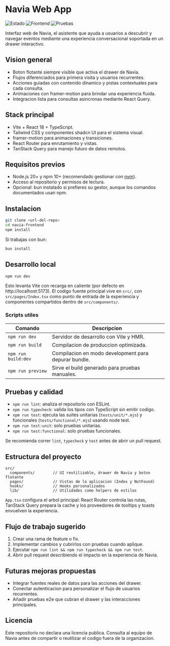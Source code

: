 # Navia Web App

![Estado](https://img.shields.io/badge/estado-en%20desarrollo-yellow?style=flat-square)
![Frontend](https://img.shields.io/badge/frontend-React%20%2B%20Vite-61dafb?style=flat-square)
![Pruebas](https://img.shields.io/badge/tests-node--test-blue?style=flat-square)

Interfaz web de Navia, el asistente que ayuda a usuarios a descubrir y navegar eventos mediante una experiencia conversacional soportada en un drawer interactivo.

## Vision general

- Boton flotante siempre visible que activa el drawer de Navia.
- Flujos diferenciados para primera visita y usuarios recurrentes.
- Acciones guiadas con contenido dinamico y pistas contextuales para cada consulta.
- Animaciones con framer-motion para brindar una experiencia fluida.
- Integracion lista para consultas asincronas mediante React Query.

## Stack principal

- Vite + React 18 + TypeScript.
- Tailwind CSS y componentes shadcn UI para el sistema visual.
- framer-motion para animaciones y transiciones.
- React Router para enrutamiento y vistas.
- TanStack Query para manejo futuro de datos remotos.

## Requisitos previos

- Node.js 20+ y npm 10+ (recomendado gestionar con [nvm](https://github.com/nvm-sh/nvm)).
- Acceso al repositorio y permisos de lectura.
- Opcional: bun instalado si prefieres su gestor, aunque los comandos documentados usan npm.

## Instalacion

```bash
git clone <url-del-repo>
cd navia-frontend
npm install
```

Si trabajas con bun:

```bash
bun install
```

## Desarrollo local

```bash
npm run dev
```

Esto levanta Vite con recarga en caliente (por defecto en http://localhost:5173). El codigo fuente principal vive en `src/`, con `src/pages/Index.tsx` como punto de entrada de la experiencia y componentes compartidos dentro de `src/components/`.

### Scripts utiles

| Comando | Descripcion |
| --- | --- |
| `npm run dev` | Servidor de desarrollo con Vite y HMR. |
| `npm run build` | Compilacion de produccion optimizada. |
| `npm run build:dev` | Compilacion en modo development para depurar bundle. |
| `npm run preview` | Sirve el build generado para pruebas manuales. |

## Pruebas y calidad

- `npm run lint`: analiza el repositorio con ESLint.
- `npm run typecheck`: valida los tipos con TypeScript sin emitir codigo.
- `npm run test`: ejecuta las suites unitarias (`tests/unit/*.mjs`) y funcionales (`tests/functional/*.mjs`) usando node test.
- `npm run test:unit`: solo pruebas unitarias.
- `npm run test:functional`: solo pruebas funcionales.

Se recomienda correr `lint`, `typecheck` y `test` antes de abrir un pull request.

## Estructura del proyecto

```
src/
  components/        // UI reutilizable, drawer de Navia y boton flotante
  pages/             // Vistas de la aplicacion (Index y NotFound)
  hooks/             // Hooks personalizados
  lib/               // Utilidades como helpers de estilos
```

`App.tsx` configura el arbol principal: React Router controla las rutas, TanStack Query prepara la cache y los proveedores de tooltips y toasts envuelven la experiencia.

## Flujo de trabajo sugerido

1. Crear una rama de feature o fix.
2. Implementar cambios y cubrirlos con pruebas cuando aplique.
3. Ejecutar `npm run lint && npm run typecheck && npm run test`.
4. Abrir pull request describiendo el impacto en la experiencia de Navia.

## Futuras mejoras propuestas

- Integrar fuentes reales de datos para las acciones del drawer.
- Conectar autenticacion para personalizar el flujo de usuarios recurrentes.
- Añadir pruebas e2e que cubran el drawer y las interacciones principales.

## Licencia

Este repositorio no declara una licencia publica. Consulta al equipo de Navia antes de compartir o reutilizar el codigo fuera de la organizacion.

